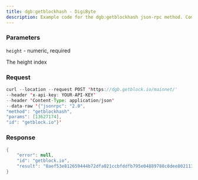 ```yaml
---
title: dgb:getblockhash - DigiByte
description: Example code for the dgb:getblockhash json-rpc method. Сomplete guide on how to use dgb:getblockhash json-rpc in GetBlock.io Web3 documentation.
---
```


### Parameters


`height` - numeric, required

The height index

### Request

``` java
curl --location --request POST 'https://dgb.getblock.io/mainnet/' 
--header 'x-api-key: YOUR-API-KEY' 
--header 'Content-Type: application/json' 
--data-raw '{"jsonrpc": "2.0",
"method": "getblockhash",
"params": [13627174],
"id": "getblock.io"}'
```

###  Response

``` java
{
    "error": null,
    "id": "getblock.io",
    "result": "8aef53e812659444b72dfa021ccbfddfb795e04889788c8dee802113e186acf3"
}
```

